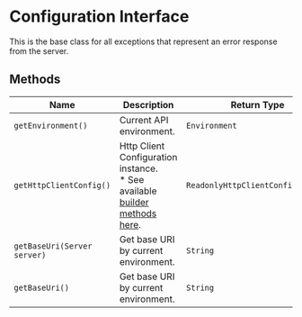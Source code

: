 
# Configuration Interface

This is the base class for all exceptions that represent an error response from the server.

## Methods

| Name | Description | Return Type |
|  --- | --- | --- |
| `getEnvironment()` | Current API environment. | `Environment` |
| `getHttpClientConfig()` | Http Client Configuration instance.<br>* See available [builder methods here](/doc/http-client-configuration-builder.md). | `ReadonlyHttpClientConfiguration` |
| `getBaseUri(Server server)` | Get base URI by current environment. | `String` |
| `getBaseUri()` | Get base URI by current environment. | `String` |

